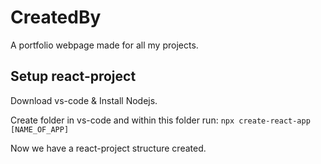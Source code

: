 # CreatedBy
A portfolio webpage made for all my projects.

## Setup react-project 
Download vs-code & Install Nodejs.

Create folder in vs-code and within this folder run:
```npx create-react-app [NAME_OF_APP]```

Now we have a react-project structure created.
